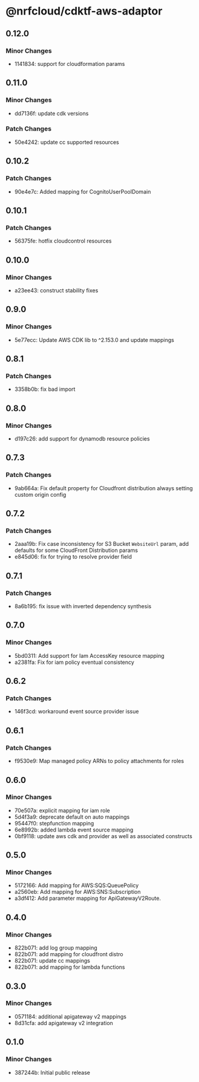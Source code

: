 # @nrfcloud/cdktf-aws-adaptor

## 0.12.0

### Minor Changes

- 1141834: support for cloudformation params

## 0.11.0

### Minor Changes

- dd7136f: update cdk versions

### Patch Changes

- 50e4242: update cc supported resources

## 0.10.2

### Patch Changes

- 90e4e7c: Added mapping for CognitoUserPoolDomain

## 0.10.1

### Patch Changes

- 56375fe: hotfix cloudcontrol resources

## 0.10.0

### Minor Changes

- a23ee43: construct stability fixes

## 0.9.0

### Minor Changes

- 5e77ecc: Update AWS CDK lib to ^2.153.0 and update mappings

## 0.8.1

### Patch Changes

- 3358b0b: fix bad import

## 0.8.0

### Minor Changes

- d197c26: add support for dynamodb resource policies

## 0.7.3

### Patch Changes

- 9ab664a: Fix default property for Cloudfront distribution always setting custom origin config

## 0.7.2

### Patch Changes

- 2aaa19b: Fix case inconsistency for S3 Bucket `WebsiteUrl` param, add defaults for some CloudFront Distribution params
- e845d06: fix for trying to resolve provider field

## 0.7.1

### Patch Changes

- 8a6b195: fix issue with inverted dependency synthesis

## 0.7.0

### Minor Changes

- 5bd0311: Add support for Iam AccessKey resource mapping
- a2381fa: Fix for iam policy eventual consistency

## 0.6.2

### Patch Changes

- 146f3cd: workaround event source provider issue

## 0.6.1

### Patch Changes

- f9530e9: Map managed policy ARNs to policy attachments for roles

## 0.6.0

### Minor Changes

- 70e507a: explicit mapping for iam role
- 5d4f3a9: deprecate default on auto mappings
- 95447f0: stepfunction mapping
- 6e8992b: added lambda event source mapping
- 0bf9118: update aws cdk and provider as well as associated constructs

## 0.5.0

### Minor Changes

- 5172166: Add mapping for AWS:SQS:QueuePolicy
- a2560eb: Add mapping for AWS:SNS:Subscription
- a3df412: Add parameter mapping for ApiGatewayV2Route.

## 0.4.0

### Minor Changes

- 822b071: add log group mapping
- 822b071: add mapping for cloudfront distro
- 822b071: update cc mappings
- 822b071: add mapping for lambda functions

## 0.3.0

### Minor Changes

- 0571184: additional apigateway v2 mappings
- 8d31cfa: add apigateway v2 integration

## 0.1.0

### Minor Changes

- 387244b: Initial public release
